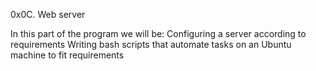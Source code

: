 0x0C. Web server

In this part of the program we will be:
Configuring a server according to requirements
Writing bash scripts that automate tasks on an Ubuntu machine to fit requirements
